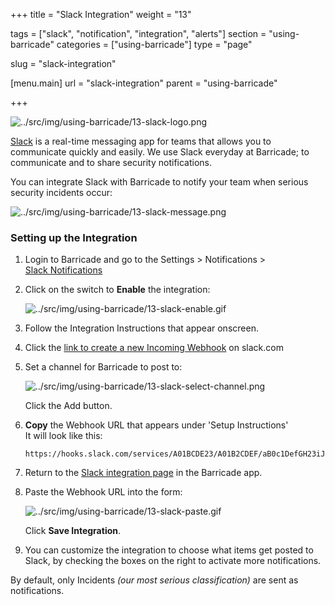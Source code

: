 +++
title = "Slack Integration"
weight = "13"

tags = ["slack", "notification", "integration", "alerts"]
section = "using-barricade"
categories = ["using-barricade"]
type = "page"

slug = "slack-integration"

[menu.main]
    url = "slack-integration"
    parent = "using-barricade"

+++

![../src/img/using-barricade/13-slack-logo.png](../src/img/using-barricade/13-slack-logo.png)  

[Slack](https://slack.com) is a real-time messaging app for teams that allows you to communicate quickly and easily. We use Slack everyday at Barricade; to communicate and to share security notifications. 

You can integrate Slack with Barricade to notify your team when serious security incidents occur:

![../src/img/using-barricade/13-slack-message.png](../src/img/using-barricade/13-slack-message.png)  

### Setting up the Integration

1.  Login to Barricade and go to the Settings > Notifications > [Slack Notifications](https://app.barricade.io/dashboard/settings/notification/slack)
2.  Click on the switch to **Enable** the integration:  

    ![../src/img/using-barricade/13-slack-enable.gif](../src/img/using-barricade/13-slack-enable.gif)  

3.  Follow the Integration Instructions that appear onscreen.  

4.  Click the [link to create a new Incoming Webhook](https://my.slack.com/services/new/incoming-webhook) on slack.com  

5.  Set a channel for Barricade to post to:  

    ![../src/img/using-barricade/13-slack-select-channel.png](../src/img/using-barricade/13-slack-select-channel.png)  

    Click the Add button.
6.  **Copy** the Webhook URL that appears under 'Setup Instructions'  
    It will look like this:

    ```
    https://hooks.slack.com/services/A01BCDE23/A01B2CDEF/aB0c1DefGH23iJKl45M6nO7P
    ```
7.  Return to the [Slack integration page](https://app.barricade.io/dashboard/settings/notification/slack) in the Barricade app.
8.  Paste the Webhook URL into the form:  

    ![../src/img/using-barricade/13-slack-paste.gif](../src/img/using-barricade/13-slack-paste.gif)  

    Click **Save Integration**.   

9.  You can customize the integration to choose what items get posted to Slack, by checking the boxes on the right to activate more notifications.

By default, only Incidents _(our most serious classification)_ are sent as notifications.  
